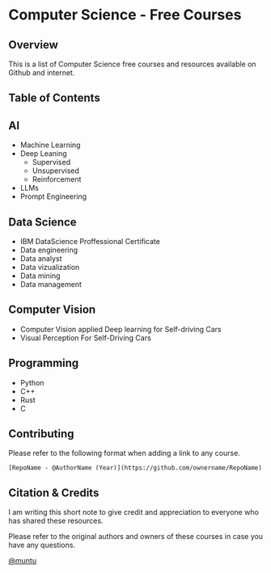 # Computer Science - Free Courses

## Overview

This is a list of Computer Science free courses and resources available on Github and internet.

**Table of Contents**
--


## AI

- Machine Learning
- Deep Leaning
	- Supervised 
	- Unsupervised
	- Reinforcement 
- LLMs
- Prompt Engineering


## Data Science

- IBM DataScience Proffessional Certificate
- Data engineering
- Data analyst
- Data vizualization
- Data mining
- Data management


## Computer Vision

- Computer Vision applied Deep learning for Self-driving Cars
- Visual Perception For Self-Driving Cars


## Programming

- Python
- C++
- Rust 
- C
  

## Contributing 

Please refer to the following format when adding a link to any course.

```
[RepoName - @AuthorName (Year)](https://github.com/ownername/RepoName)
```


## Citation & Credits

I am writing this short note to give credit and appreciation to everyone who has shared these resources.

Please refer to the original authors and owners of these courses in case you have any questions.


[@muntu](https://github.com/afondiel)



 